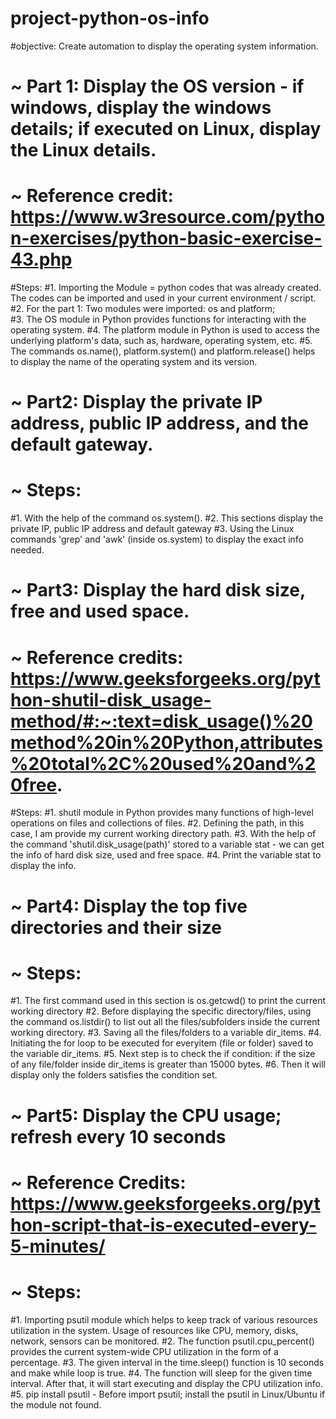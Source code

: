 # project-python-os-info

#objective: Create automation to display the operating system information.

# ~ Part 1: Display the OS version - if windows, display the windows details; if executed on Linux, display the Linux details.
# ~ Reference credit: https://www.w3resource.com/python-exercises/python-basic-exercise-43.php
#Steps: 
#1. Importing the Module = python codes that was already created. The codes can be imported and used in your current environment / script.
#2. For the part 1: Two modules were imported: os and platform;  
#3. The OS module in Python provides functions for interacting with the operating system.
#4. The platform module in Python is used to access the underlying platform's data, such as, hardware, operating system, etc.
#5. The commands os.name(), platform.system() and platform.release() helps to display the name of the operating system and its version.

# ~ Part2: Display the private IP address, public IP address, and the default gateway.
# ~ Steps:
#1. With the help of the command os.system(<repective linux command to display the ip address>).
#2. This sections display the private IP, public IP address and default gateway
#3. Using the Linux commands 'grep' and 'awk' (inside os.system) to display the exact info needed.

# ~ Part3: Display the hard disk size, free and used space.
# ~ Reference credits: https://www.geeksforgeeks.org/python-shutil-disk_usage-method/#:~:text=disk_usage()%20method%20in%20Python,attributes%20total%2C%20used%20and%20free.
#Steps: 
#1. shutil module in Python provides many functions of high-level operations on files and collections of files.
#2. Defining the path, in this case, I am provide my current working directory path.
#3. With the help of the command 'shutil.disk_usage(path)' stored to a variable stat - we can get the info of hard disk size, used and free space.
#4. Print the variable stat to display the info.

# ~ Part4: Display the top five directories and their size
# ~ Steps:
#1. The first command used in this section is os.getcwd() to print the current working directory
#2. Before displaying the specific directory/files, using the command os.listdir() to list out all the files/subfolders inside the current working directory.
#3. Saving all the files/folders to a variable dir_items.
#4. Initiating the for loop to be executed for everyitem (file or folder) saved to the variable dir_items.
#5. Next step is to check the if condition: if the size of any file/folder inside dir_items is greater than 15000 bytes.
#6. Then it will display only the folders satisfies the condition set.

# ~ Part5: Display the CPU usage; refresh every 10 seconds
# ~ Reference Credits: https://www.geeksforgeeks.org/python-script-that-is-executed-every-5-minutes/
# ~ Steps:
#1. Importing psutil module which helps to keep track of various resources utilization in the system. Usage of resources like CPU, memory, disks, network, sensors can be monitored.
#2. The function psutil.cpu_percent() provides the current system-wide CPU utilization in the form of a percentage.
#3. The given interval in the time.sleep() function is 10 seconds and make while loop is true. 
#4. The function will sleep for the given time interval. After that, it will start executing and display the CPU utilization info.
#5. pip install psutil - Before import psutil; install the psutil in Linux/Ubuntu if the module not found.
